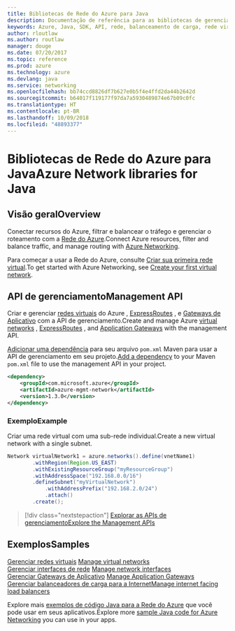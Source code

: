```yaml
---
title: Bibliotecas de Rede do Azure para Java
description: Documentação de referência para as bibliotecas de gerenciamento de Rede do Azure de Java
keywords: Azure, Java, SDK, API, rede, balanceamento de carga, rede virtual, sub-rede
author: rloutlaw
ms.author: routlaw
manager: douge
ms.date: 07/20/2017
ms.topic: reference
ms.prod: azure
ms.technology: azure
ms.devlang: java
ms.service: networking
ms.openlocfilehash: bb74ccd8826df7b627e0b5f4e4ffd2da44b2642d
ms.sourcegitcommit: b64017f119177f97da7a5930489874e67b09c0fc
ms.translationtype: HT
ms.contentlocale: pt-BR
ms.lasthandoff: 10/09/2018
ms.locfileid: "48893377"
---
```

# <a name="azure-network-libraries-for-java"></a><span data-ttu-id="1fb88-104">Bibliotecas de Rede do Azure para Java</span><span class="sxs-lookup"><span data-stu-id="1fb88-104">Azure Network libraries for Java</span></span>

## <a name="overview"></a><span data-ttu-id="1fb88-105">Visão geral</span><span class="sxs-lookup"><span data-stu-id="1fb88-105">Overview</span></span>

<span data-ttu-id="1fb88-106">Conectar recursos do Azure, filtrar e balancear o tráfego e gerenciar o roteamento com a [Rede do Azure](/azure/networking/networking-overview).</span><span class="sxs-lookup"><span data-stu-id="1fb88-106">Connect Azure resources, filter and balance traffic, and manage routing with [Azure Networking](/azure/networking/networking-overview).</span></span>

<span data-ttu-id="1fb88-107">Para começar a usar a Rede do Azure, consulte [Criar sua primeira rede virtual](/azure/virtual-network/virtual-network-get-started-vnet-subnet).</span><span class="sxs-lookup"><span data-stu-id="1fb88-107">To get started with Azure Networking, see [Create your first virtual network](/azure/virtual-network/virtual-network-get-started-vnet-subnet).</span></span>

## <a name="management-api"></a><span data-ttu-id="1fb88-108">API de gerenciamento</span><span class="sxs-lookup"><span data-stu-id="1fb88-108">Management API</span></span>

<span data-ttu-id="1fb88-109">Criar e gerenciar [redes virtuais](/azure/virtual-network/virtual-networks-overview) do Azure , [ExpressRoutes](/azure/expressroute/) , e [Gateways de Aplicativo](/azure/application-gateway/) com a API de gerenciamento.</span><span class="sxs-lookup"><span data-stu-id="1fb88-109">Create and manage Azure [virtual networks](/azure/virtual-network/virtual-networks-overview) , [ExpressRoutes](/azure/expressroute/) , and [Application Gateways](/azure/application-gateway/) with the management API.</span></span>

<span data-ttu-id="1fb88-110">[Adicionar uma dependência](https://maven.apache.org/guides/getting-started/index.html#How_do_I_use_external_dependencies) para seu arquivo `pom.xml` Maven para usar a API de gerenciamento em seu projeto.</span><span class="sxs-lookup"><span data-stu-id="1fb88-110">[Add a dependency](https://maven.apache.org/guides/getting-started/index.html#How_do_I_use_external_dependencies) to your Maven `pom.xml` file to use the management API in your project.</span></span>  

```XML
<dependency>
    <groupId>com.microsoft.azure</groupId>
    <artifactId>azure-mgmt-network</artifactId>
    <version>1.3.0</version>
</dependency>
```   

### <a name="example"></a><span data-ttu-id="1fb88-111">Exemplo</span><span class="sxs-lookup"><span data-stu-id="1fb88-111">Example</span></span>

<span data-ttu-id="1fb88-112">Criar uma rede virtual com uma sub-rede individual.</span><span class="sxs-lookup"><span data-stu-id="1fb88-112">Create a new virtual network with a single subnet.</span></span>

```java
Network virtualNetwork1 = azure.networks().define(vnetName1)
        .withRegion(Region.US_EAST)
        .withExistingResourceGroup("myResourceGroup")
        .withAddressSpace("192.168.0.0/16")
        .defineSubnet("myVirtualNetwork")
            .withAddressPrefix("192.168.2.0/24")
            .attach()
        .create();
```

> [!div class="nextstepaction"]
> [<span data-ttu-id="1fb88-113">Explorar as APIs de gerenciamento</span><span class="sxs-lookup"><span data-stu-id="1fb88-113">Explore the Management APIs</span></span>](/java/api/overview/azure/networking/management)

## <a name="samples"></a><span data-ttu-id="1fb88-114">Exemplos</span><span class="sxs-lookup"><span data-stu-id="1fb88-114">Samples</span></span>

<span data-ttu-id="1fb88-115">[Gerenciar redes virtuais](https://github.com/Azure-Samples/network-java-manage-virtual-network) </span><span class="sxs-lookup"><span data-stu-id="1fb88-115">[Manage virtual networks](https://github.com/Azure-Samples/network-java-manage-virtual-network) </span></span>  
<span data-ttu-id="1fb88-116">[Gerenciar interfaces de rede](https://github.com/Azure-Samples/network-java-manage-network-interface) </span><span class="sxs-lookup"><span data-stu-id="1fb88-116">[Manage network interfaces](https://github.com/Azure-Samples/network-java-manage-network-interface) </span></span>  
<span data-ttu-id="1fb88-117">[Gerenciar Gateways de Aplicativo](https://github.com/Azure-Samples/application-gateway-java-manage-simple-application-gateways) </span><span class="sxs-lookup"><span data-stu-id="1fb88-117">[Manage Application Gateways](https://github.com/Azure-Samples/application-gateway-java-manage-simple-application-gateways) </span></span>  
[<span data-ttu-id="1fb88-118">Gerenciar balanceadores de carga para a Internet</span><span class="sxs-lookup"><span data-stu-id="1fb88-118">Manage internet facing load balancers</span></span>](https://github.com/Azure-Samples/network-java-manage-internet-facing-load-balancers)   

<span data-ttu-id="1fb88-119">Explore mais [exemplos de código Java para a Rede do Azure](https://azure.microsoft.com/resources/samples/?platform=java&term=network) que você pode usar em seus aplicativos.</span><span class="sxs-lookup"><span data-stu-id="1fb88-119">Explore more [sample Java code for Azure Networking](https://azure.microsoft.com/resources/samples/?platform=java&term=network) you can use in your apps.</span></span>
